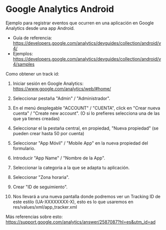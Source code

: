 # Google Analytics Android
Ejemplo para registrar eventos que ocurren en una aplicación en Google Analytics desde una app Android.

* Guía de referencia: https://developers.google.com/analytics/devguides/collection/android/v4/
* Ejemplos: https://developers.google.com/analytics/devguides/collection/android/v4/samples

Como obtener un track id:

1. Iniciar sesión en Google Analytics: https://www.google.com/analytics/web/#home/

2. Seleccionar pestaña "Admin" / "Administrador".

3. En el menú desplegable "ACCOUNT" / "CUENTA", click en "Crear nueva cuenta" / "Create new account". (O si lo prefieres selecciona una de las que ya tienes creadas)

4. Seleccionar el la pestaña central, en propiedad, "Nueva propiedad" (se pueden crear hasta 50 por cuenta)

5. Seleccionar "App Móvil" / "Mobile App" en la nueva propiedad del formulario.

6. Introducir "App Name" / "Nombre de la App".

7. Seleccionar la categoria a la que se adapta tu aplicación.

8. Seleccionar "Zona horaria".

9. Crear "ID de seguimiento".

10. Nos llevará a una nueva pantalla donde podremos ver un Tracking ID de este estilo (UA-XXXXXXXX-X), esto es lo que usaremos en res/values/xml/app_tracker.xml

Más referencias sobre esto: https://support.google.com/analytics/answer/2587087?hl=es&utm_id=ad


